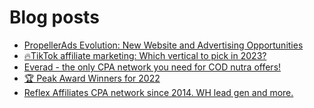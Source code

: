 # Blog posts
<!-- BLOG-POST-LIST:START -->
- [PropellerAds Evolution: New Website and Advertising Opportunities](https://afflift.com/f/threads/propellerads-evolution-new-website-and-advertising-opportunities.10062/)
- [🔥TikTok affiliate marketing: Which vertical to pick in 2023?](https://afflift.com/f/threads/%F0%9F%94%A5tiktok-affiliate-marketing-which-vertical-to-pick-in-2023.10114/)
- [Everad - the only CPA network you need for COD nutra offers!](https://afflift.com/f/threads/everad-the-only-cpa-network-you-need-for-cod-nutra-offers.7700/)
- [🏆 Peak Award Winners for 2022](https://afflift.com/f/threads/%F0%9F%8F%86-peak-award-winners-for-2022.10102/)
- [Reflex Affiliates CPA network since 2014. WH lead gen and more.](https://afflift.com/f/threads/reflex-affiliates-cpa-network-since-2014-wh-lead-gen-and-more.7190/)
<!-- BLOG-POST-LIST:END -->
